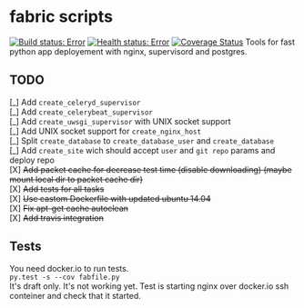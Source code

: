 # fabric scripts  
[![Build status: Error](https://api.travis-ci.org/ir4y/fabric-scripts.svg?branch=master)](https://travis-ci.org/ir4y/fabric-scripts/)
[![Health status: Error](https://landscape.io/github/ir4y/fabric-scripts/master/landscape.svg?style=flat)](https://landscape.io/github/ir4y/fabric-scripts)
[![Coverage Status](https://img.shields.io/coveralls/ir4y/fabric-scripts.svg)](https://coveralls.io/r/ir4y/fabric-scripts)
Tools for fast python app deployement with nginx, supervisord and postgres.


TODO
----
[\_] Add `create_celeryd_supervisor`  
[\_] Add `create_celerybeat_supervisor`  
[\_] Add `create_uwsgi_supervisor` with UNIX socket support  
[\_] Add UNIX socket support for  `create_nginx_host`  
[\_] Split `create_database` to `create_database_user` and `create_database`  
[\_] Add `create_site` wich should accept `user` and `git repo` params and deploy repo  
[X] ~~Add packet cache for decrease test time (disable downloading) (maybe mount local dir to packet cache dir)~~  
[X] ~~Add tests for all tasks~~  
[X] ~~Use castom Dockerfile with updated ubuntu 14.04~~  
[X] ~~Fix apt-get cache autoclean~~  
[X] ~~Add travis integration~~  

Tests
----- 
You need docker.io to run tests.  
```py.test -s --cov fabfile.py```  
It's draft only.
It's not working yet. 
Test is starting nginx over docker.io ssh conteiner and check that it started.
